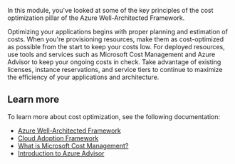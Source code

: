 In this module, you've looked at some of the key principles of the cost optimization pillar of the Azure Well-Architected Framework. 

Optimizing your applications begins with proper planning and estimation of costs. When you're provisioning resources, make them as cost-optimized as possible from the start to keep your costs low. For deployed resources, use tools and services such as Microsoft Cost Management and Azure Advisor to keep your ongoing costs in check. Take advantage of existing licenses, instance reservations, and service tiers to continue to maximize the efficiency of your applications and architecture.

## Learn more

To learn more about cost optimization, see the following documentation:

- [Azure Well-Architected Framework](/azure/architecture/framework?azure-portal=true)
- [Cloud Adoption Framework](/azure/cloud-adoption-framework/?azure-portal=true)
- [What is Microsoft Cost Management?](/azure/cost-management-billing/cost-management-billing-overview?azure-portal=true)
- [Introduction to Azure Advisor](/azure/advisor/advisor-overview?azure-portal=true)